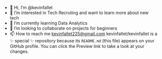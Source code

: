 - 👋 Hi, I’m @kevinfallet
- 👀 I’m interested in Tech Recruting and want to learn more about new tech
- 🌱 I’m currently learning Data Analytics
- 💞️ I’m looking to collaborate on projects for beginners
- 📫 How to reach me kevinfallet225@gmail.com
kevinfallet/kevinfallet is a ✨ special ✨ repository because its `README.md` (this file) appears on your GitHub profile.
You can click the Preview link to take a look at your changes.
